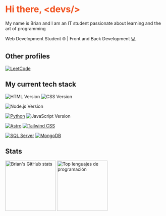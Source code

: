 <link rel="stylesheet" href="https://cdnjs.cloudflare.com/ajax/libs/font-awesome/5.15.3/css/all.min.css">

<h1 style="color:#f14d18">Hi there, &lt;devs/&gt;</h1>

My name is Brian and I am an IT student passionate about learning and the art of programming

Web Development Student 🌐 | Front and Back Development 💻

## Other profiles

[![LeetCode](https://img.shields.io/badge/LeetCode-FFA116?style=for-the-badge&logo=leetcode&logoColor=black)](https://leetcode.com/bragrji/)

## My current tech stack

![HTML Version](https://img.shields.io/badge/HTML-e34c26?style=for-the-badge&logo=html5&logoColor=white) ![CSS Version](https://img.shields.io/badge/CSS-1572B6?style=for-the-badge&logo=css3&logoColor=white) 

![Node.js Version](https://img.shields.io/badge/Node.js-43853d?style=for-the-badge&logo=node.js&logoColor=white) 

[![Python](https://img.shields.io/badge/Python-3776AB?style=for-the-badge&logo=python&logoColor=white)](https://www.python.org/) ![JavaScript Version](https://img.shields.io/badge/JavaScript-F7DF1E?style=for-the-badge&logo=javascript&logoColor=black)

[![Astro](https://img.shields.io/badge/Astro-FF5722?style=for-the-badge&logo=astro&logoColor=white)](https://astro.build/) [![Tailwind CSS](https://img.shields.io/badge/Tailwind%20CSS-38b2ac?style=for-the-badge&logo=tailwind-css&logoColor=white)](https://tailwindcss.com/)

[![SQL Server](https://img.shields.io/badge/SQL_Server-CC2927?style=for-the-badge&logo=microsoft-sql-server&logoColor=white)](https://www.microsoft.com/en-us/sql-server) [![MongoDB](https://img.shields.io/badge/MongoDB-47A248?style=for-the-badge&logo=mongodb&logoColor=white)](https://www.mongodb.com/)

## Stats

<p align="left">
  <img height="160em" src="https://github-readme-stats.vercel.app/api?username=bragr05&show_icons=true&theme=github_dark" alt="Brian's GitHub stats">
  <img height="160em" src="https://github-readme-stats.vercel.app/api/top-langs/?username=bragr05&layout=compact&theme=github_dark" alt="Top lenguajes de programación">
</p>
